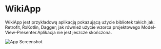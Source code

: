 # WikiApp
WikiApp jest przykładową aplikacją pokazującą użycie bibliotek takich jak: Retrofit, RxKotlin, Dagger; jak również użycie wzorca projektowego Model-View-Presenter.Aplikacja nie jest jeszcze skończona.

![App Screenshot](https://i.imgur.com/LjwSMQ4.png)
